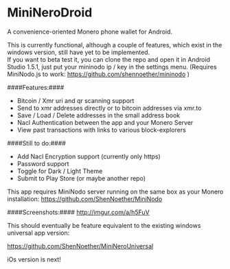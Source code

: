 # MiniNeroDroid
A convenience-oriented Monero phone wallet for Android. 

This is currently functional, although a couple of features, which exist in the windows version, still have yet to be implemented.  
If you want to beta test it, you can clone the repo and open it in Android Studio 1.5.1, just put your mininodo ip / key in the settings menu. (Requires MiniNodo.js to work: https://github.com/shennoether/mininodo )

####Features:####
* Bitcoin / Xmr uri and qr scanning support
* Send to xmr addresses directly or to bitcoin addresses via xmr.to
* Save / Load / Delete addresses in the small address book 
* Nacl Authentication between the app and your Monero Server
* View past transactions with links to various block-explorers

####Still to do:####
* Add Nacl Encryption support (currently only https)
* Password support
* Toggle for Dark / Light Theme
* Submit to Play Store (or maybe another repo)

This app requires MiniNodo server running on the same box as your Monero installation: 
https://github.com/ShenNoether/MiniNodo

####Screenshots:####
http://imgur.com/a/h5FuV

This should eventually be feature equivalent to the existing windows universal app version:

https://github.com/ShenNoether/MiniNeroUniversal

iOs version is next!
